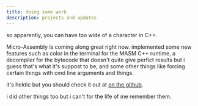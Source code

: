 ```yaml
---
title: doing some work
description: projects and updates
---
```




so apparently, you can have too wide of a character in C++.

Micro-Assembly is coming along great right now. 
implemented some new features such as color in the terminal for the MASM C++ runtime,
a decompiler for the bytecode that doesn't quite give perfict results but i guess that's what it's suppost to be, and some other things like forcing certain things with cmd line arguments and things.

it's hektic but you should check it out at [on the github](https://github.com/fy-nite/C-Masm).



i did other things too but i can't for the life of me remember them.